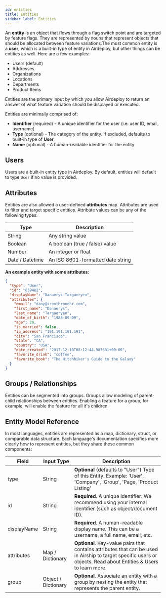 ```yaml
---
id: entities
title: Entities
sidebar_label: Entities
---
```


An **entity** is an object that flows through a flag switch point and are targeted by feature flags. They are represented by nouns that represent objects that should be allocated between feature variations.The most common entity is a **user**, which is a built-in type of entity in Airdeploy, but other things can be entities as well. Here are a few examples:

- Users (default)
- Addresses
- Organizations
- Locations
- Departments
- Product Items

Entities are the primary input by which you allow Airdeploy to return an answer of what feature variation should be displayed or executed.

Entities are minimally comprised of:

- **Identifier** (required) - A unique identifier for the user (i.e. user ID, email, username)
- **Type** (optional) - The category of the entity. If excluded, defaults to built-in type of **User**
- **Name** (optional) - A human-readable identifier for the entity

## Users

Users are a built-in entity type in Airdeploy. By default, entities will default to type `User` if no value is provided.

## Attributes

Entities are also allowed a user-defined **attributes** map. Attributes are used to filter and target specific entities. Attribute values can be any of the following types:

| Type            | Description                       |
| --------------- | --------------------------------- |
| String          | Any string value                  |
| Boolean         | A boolean (true / false) value    |
| Number          | An integer or float               |
| Date / Datetime | An ISO 8601-formatted date string |

**An example entity with some attributes:**

```json
{
  "type": "User",
  "id": "639482",
  "displayName": "Danaerys Targaeryen",
  "attributes": {
    "email": "dany@ironthronehr.com",
    "first_name": "Danaerys",
    "last_name": "Targaeryen",
    "date_of_birth": "1988-09-09",
    "age": 29,
    "is_married": false,
    "ip_address": "191.191.191.191",
    "city": "San Francisco",
    "state": "CA",
    "country": "USA",
    "date_created": "2017-12-10T08:12:44.987631+00:00",
    "favorite_drink": "coffee",
    "favorite_book": "The Hitchhiker's Guide to the Galaxy"
  }
}
```

## Groups / Relationships

Entities can be segmented into groups. Groups allow modeling of parent-child relationships between entities. Enabling a feature for a group, for example, will enable the feature for all it's children.

## Entity Model Reference

In most languages, entities are represented as a map, dictionary, struct, or comparable data structure. Each language's documentation specifies more clearly how to represent entities, but they share these common components:

| Field       | Input Type          | Description                                                                                                                                                        |
| ----------- | ------------------- | ------------------------------------------------------------------------------------------------------------------------------------------------------------------ |
| type        | String              | **Optional** (defaults to "User") Type of this Entity. Example: 'User', 'Company', 'Group', 'Page, 'Product Listing'                                               |
| id          | String              | **Required**. A unique identifier. We recommend using your internal identifier (such as object/document ID).                                                       |
| displayName | String              | **Required**. A human-readable display name. This can be a username, a full name, email, etc.                                                                      |
| attributes  | Map / Dictionary    | **Optional**. Key-value pairs that contains attributes that can be used in Airship to target specific users or objects. Read about Entities & Users to learn more. |
| group       | Object / Dictionary | **Optional**. Associate an entity with a group by nesting the entity that represents the parent entity.                                                            |
